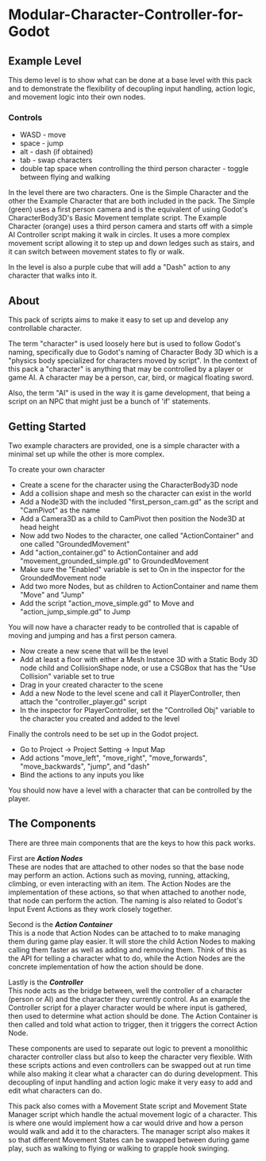 # Modular-Character-Controller-for-Godot
## Example Level

This demo level is to show what can be done at a base level with this pack and to demonstrate the flexibility of decoupling input handling, action logic, and movement logic into their own nodes.

### Controls

- WASD - move
- space - jump
- alt - dash (if obtained)
- tab - swap characters
- double tap space when controlling the third person character - toggle between flying and walking

In the level there are two characters. One is the Simple Character and the other the Example Character that are both included in the pack. The Simple (green) uses a first person camera and is the equivalent of using Godot's CharacterBody3D's Basic Movement template script. The Example Character (orange) uses a third person camera and starts off with a simple AI Controller script making it walk in circles. It uses a more complex movement script allowing it to step up and down ledges such as stairs, and it can switch between movement states to fly or walk.

In the level is also a purple cube that will add a "Dash" action to any character that walks into it.

## About

This pack of scripts aims to make it easy to set up and develop any controllable character.

The term "character" is used loosely here but is used to follow Godot's naming, specifically due to Godot's naming of Character Body 3D which is a "physics body specialized for characters moved by script". In the context of this pack a "character" is anything that may be controlled by a player or game AI. A character may be a person, car, bird, or magical floating sword.

Also, the term "AI" is used in the way it is game development, that being a script on an NPC that might just be a bunch of 'if' statements.

## Getting Started

Two example characters are provided, one is a simple character with a minimal set up while the other is more complex. 

To create your own character

- Create a scene for the character using the CharacterBody3D node
- Add a collision shape and mesh so the character can exist in the world
- Add a Node3D with the included "first_person_cam.gd" as the script and "CamPivot" as the name
- Add a Camera3D as a child to CamPivot then position the Node3D at head height
- Now add two Nodes to the character, one called "ActionContainer" and one called "GroundedMovement"
- Add "action_container.gd" to ActionContainer and add "movement_grounded_simple.gd" to GroundedMovement
- Make sure the "Enabled" variable is set to On in the inspector for the GroundedMovement node
- Add two more Nodes, but as children to ActionContainer and name them "Move" and "Jump"
- Add the script "action_move_simple.gd" to Move and "action_jump_simple.gd" to Jump

You will now have a character ready to be controlled that is capable of moving and jumping and has a first person camera. 

- Now create a new scene that will be the level
- Add at least a floor with either a Mesh Instance 3D with a Static Body 3D node child and CollisionShape node, or use a CSGBox that has the "Use Collision" variable set to true
- Drag in your created character to the scene
- Add a new Node to the level scene and call it PlayerController, then attach the "controller_player.gd" script
- In the inspector for PlayerController, set the "Controlled Obj" variable to the character you created and added to the level

Finally the controls need to be set up in the Godot project.

- Go to Project -> Project Setting -> Input Map
- Add actions "move_left", "move_right", "move_forwards", "move_backwards", "jump", and "dash"
- Bind the actions to any inputs you like

You should now have a level with a character that can be controlled by the player.

## The Components

There are three main components that are the keys to how this pack works.

First are **_Action Nodes_** \
These are nodes that are attached to other nodes so that the base node may perform an action. Actions such as moving, running, attacking, climbing, or even interacting with an item. The Action Nodes are the implementation of these actions, so that when attached to another node, that node can perform the action. The naming is also related to Godot's Input Event Actions as they work closely together.

Second is the **_Action Container_** \
This is a node that Action Nodes can be attached to to make managing them during game play easier. It will store the child Action Nodes to making calling them faster as well as adding and removing them. Think of this as the API for telling a character what to do, while the Action Nodes are the concrete implementation of how the action should be done.

Lastly is the **_Controller_** \
This node acts as the bridge between, well the controller of a character (person or AI) and the character they currently control. As an example the Controller script for a player character would be where input is gathered, then used to determine what action should be done. The Action Container is then called and told what action to trigger, then it triggers the correct Action Node.

These components are used to separate out logic to prevent a monolithic character controller class but also to keep the character very flexible. With these scripts actions and even controllers can be swapped out at run time while also making it clear what a character can do during development. This decoupling of input handling and action logic make it very easy to add and edit what characters can do. 

This pack also comes with a Movement State script and Movement State Manager script which handle the actual movement logic of a character. This is where one would implement how a car would drive and how a person would walk and add it to the characters. The manager script also makes it so that different Movement States can be swapped between during game play, such as walking to flying or walking to grapple hook swinging. 
